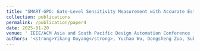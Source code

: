 ```yaml
---
title: "SMART-GPO: Gate-Level Sensitivity Measurement with Accurate Estimation for Glitch Power Optimization"
collection: publications
permalink: /publication/paper4
date: 2025-01-20
venue: ' IEEE/ACM Asia and South Pacific Design Automation Conference (ASPDAC)'
authors: '<strong>Yikang Ouyang</strong>, Yuchao Wu, Dongsheng Zuo, Subhendu Roy, Tinghuan Chen, Zhiyao Xie Yuzhe Ma'
---
```

